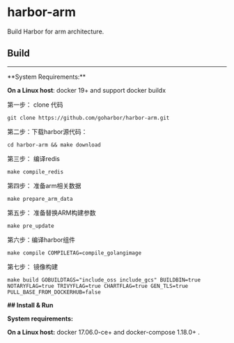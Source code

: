 # harbor-arm

Build Harbor for arm architecture.

## Build

<hr>
**System Requirements:**

**On a Linux host**: docker 19+  and support docker buildx



第一步： clone 代码

```
git clone https://github.com/goharbor/harbor-arm.git
```



第二步：下载harbor源代码：

```
cd harbor-arm && make download
```



第三步： 编译redis

```
make compile_redis
```



第四步： 准备arm相关数据

```
make prepare_arm_data
```



第五步： 准备替换ARM构建参数

```
make pre_update
```



第六步：编译harbor组件

```
make compile COMPILETAG=compile_golangimage
```



第七步： 镜像构建

```
make build GOBUILDTAGS="include_oss include_gcs" BUILDBIN=true NOTARYFLAG=true TRIVYFLAG=true CHARTFLAG=true GEN_TLS=true PULL_BASE_FROM_DOCKERHUB=false
```



**## Install & Run**

**System requirements:**

**On a Linux host:** docker 17.06.0-ce+ and docker-compose 1.18.0+ .
